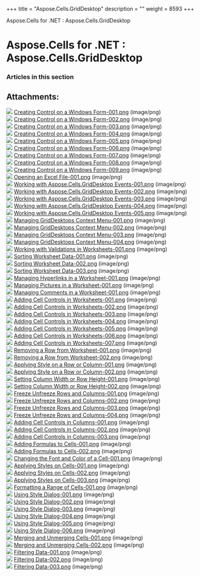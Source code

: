 +++
title = "Aspose.Cells.GridDesktop" 
description = "" 
weight = 8593 
+++

Aspose.Cells for .NET : Aspose.Cells.GridDesktop  

# Aspose.Cells for .NET : Aspose.Cells.GridDesktop


### Articles in this section

           

## Attachments:

![](https://docs2.aspose.com/cells/net/images/icons/bullet_blue.gif) [Creating Control on a Windows Form-001.png](https://docs2.aspose.com/cells/net/attachments/5017864/5113957.png) (image/png)  
![](https://docs2.aspose.com/cells/net/images/icons/bullet_blue.gif) [Creating Control on a Windows Form-002.png](https://docs2.aspose.com/cells/net/attachments/5017864/5113960.png) (image/png)  
![](https://docs2.aspose.com/cells/net/images/icons/bullet_blue.gif) [Creating Control on a Windows Form-003.png](https://docs2.aspose.com/cells/net/attachments/5017864/5113959.png) (image/png)  
![](https://docs2.aspose.com/cells/net/images/icons/bullet_blue.gif) [Creating Control on a Windows Form-004.png](https://docs2.aspose.com/cells/net/attachments/5017864/5113962.png) (image/png)  
![](https://docs2.aspose.com/cells/net/images/icons/bullet_blue.gif) [Creating Control on a Windows Form-005.png](https://docs2.aspose.com/cells/net/attachments/5017864/5113961.png) (image/png)  
![](https://docs2.aspose.com/cells/net/images/icons/bullet_blue.gif) [Creating Control on a Windows Form-006.png](https://docs2.aspose.com/cells/net/attachments/5017864/5113964.png) (image/png)  
![](https://docs2.aspose.com/cells/net/images/icons/bullet_blue.gif) [Creating Control on a Windows Form-007.png](https://docs2.aspose.com/cells/net/attachments/5017864/5113963.png) (image/png)  
![](https://docs2.aspose.com/cells/net/images/icons/bullet_blue.gif) [Creating Control on a Windows Form-008.png](https://docs2.aspose.com/cells/net/attachments/5017864/5114051.png) (image/png)  
![](https://docs2.aspose.com/cells/net/images/icons/bullet_blue.gif) [Creating Control on a Windows Form-009.png](https://docs2.aspose.com/cells/net/attachments/5017864/5114052.png) (image/png)  
![](https://docs2.aspose.com/cells/net/images/icons/bullet_blue.gif) [Opening an Excel File-001.png](https://docs2.aspose.com/cells/net/attachments/5017864/5114049.png) (image/png)  
![](https://docs2.aspose.com/cells/net/images/icons/bullet_blue.gif) [Working with Aspose.Cells.GridDesktop Events-001.png](https://docs2.aspose.com/cells/net/attachments/5017864/5114050.png) (image/png)  
![](https://docs2.aspose.com/cells/net/images/icons/bullet_blue.gif) [Working with Aspose.Cells.GridDesktop Events-002.png](https://docs2.aspose.com/cells/net/attachments/5017864/5114047.png) (image/png)  
![](https://docs2.aspose.com/cells/net/images/icons/bullet_blue.gif) [Working with Aspose.Cells.GridDesktop Events-003.png](https://docs2.aspose.com/cells/net/attachments/5017864/5114048.png) (image/png)  
![](https://docs2.aspose.com/cells/net/images/icons/bullet_blue.gif) [Working with Aspose.Cells.GridDesktop Events-004.png](https://docs2.aspose.com/cells/net/attachments/5017864/5114045.png) (image/png)  
![](https://docs2.aspose.com/cells/net/images/icons/bullet_blue.gif) [Working with Aspose.Cells.GridDesktop Events-005.png](https://docs2.aspose.com/cells/net/attachments/5017864/5114046.png) (image/png)  
![](https://docs2.aspose.com/cells/net/images/icons/bullet_blue.gif) [Managing GridDesktops Context Menu-001.png](https://docs2.aspose.com/cells/net/attachments/5017864/5114043.png) (image/png)  
![](https://docs2.aspose.com/cells/net/images/icons/bullet_blue.gif) [Managing GridDesktops Context Menu-002.png](https://docs2.aspose.com/cells/net/attachments/5017864/5114044.png) (image/png)  
![](https://docs2.aspose.com/cells/net/images/icons/bullet_blue.gif) [Managing GridDesktops Context Menu-003.png](https://docs2.aspose.com/cells/net/attachments/5017864/5114041.png) (image/png)  
![](https://docs2.aspose.com/cells/net/images/icons/bullet_blue.gif) [Managing GridDesktops Context Menu-004.png](https://docs2.aspose.com/cells/net/attachments/5017864/5114042.png) (image/png)  
![](https://docs2.aspose.com/cells/net/images/icons/bullet_blue.gif) [Working with Validations in Worksheets-001.png](https://docs2.aspose.com/cells/net/attachments/5017864/5114039.png) (image/png)  
![](https://docs2.aspose.com/cells/net/images/icons/bullet_blue.gif) [Sorting Worksheet Data-001.png](https://docs2.aspose.com/cells/net/attachments/5017864/5114040.png) (image/png)  
![](https://docs2.aspose.com/cells/net/images/icons/bullet_blue.gif) [Sorting Worksheet Data-002.png](https://docs2.aspose.com/cells/net/attachments/5017864/5114037.png) (image/png)  
![](https://docs2.aspose.com/cells/net/images/icons/bullet_blue.gif) [Sorting Worksheet Data-003.png](https://docs2.aspose.com/cells/net/attachments/5017864/5114038.png) (image/png)  
![](https://docs2.aspose.com/cells/net/images/icons/bullet_blue.gif) [Managing Hyperlinks in a Worksheet-001.png](https://docs2.aspose.com/cells/net/attachments/5017864/5114068.png) (image/png)  
![](https://docs2.aspose.com/cells/net/images/icons/bullet_blue.gif) [Managing Pictures in a Worksheet-001.png](https://docs2.aspose.com/cells/net/attachments/5017864/5114067.png) (image/png)  
![](https://docs2.aspose.com/cells/net/images/icons/bullet_blue.gif) [Managing Comments in a Worksheet-001.png](https://docs2.aspose.com/cells/net/attachments/5017864/5114066.png) (image/png)  
![](https://docs2.aspose.com/cells/net/images/icons/bullet_blue.gif) [Adding Cell Controls in Worksheets-001.png](https://docs2.aspose.com/cells/net/attachments/5017864/5114065.png) (image/png)  
![](https://docs2.aspose.com/cells/net/images/icons/bullet_blue.gif) [Adding Cell Controls in Worksheets-002.png](https://docs2.aspose.com/cells/net/attachments/5017864/5114064.png) (image/png)  
![](https://docs2.aspose.com/cells/net/images/icons/bullet_blue.gif) [Adding Cell Controls in Worksheets-003.png](https://docs2.aspose.com/cells/net/attachments/5017864/5114063.png) (image/png)  
![](https://docs2.aspose.com/cells/net/images/icons/bullet_blue.gif) [Adding Cell Controls in Worksheets-004.png](https://docs2.aspose.com/cells/net/attachments/5017864/5114062.png) (image/png)  
![](https://docs2.aspose.com/cells/net/images/icons/bullet_blue.gif) [Adding Cell Controls in Worksheets-005.png](https://docs2.aspose.com/cells/net/attachments/5017864/5114061.png) (image/png)  
![](https://docs2.aspose.com/cells/net/images/icons/bullet_blue.gif) [Adding Cell Controls in Worksheets-006.png](https://docs2.aspose.com/cells/net/attachments/5017864/5114060.png) (image/png)  
![](https://docs2.aspose.com/cells/net/images/icons/bullet_blue.gif) [Adding Cell Controls in Worksheets-007.png](https://docs2.aspose.com/cells/net/attachments/5017864/5114059.png) (image/png)  
![](https://docs2.aspose.com/cells/net/images/icons/bullet_blue.gif) [Removing a Row from Worksheet-001.png](https://docs2.aspose.com/cells/net/attachments/5017864/5114058.png) (image/png)  
![](https://docs2.aspose.com/cells/net/images/icons/bullet_blue.gif) [Removing a Row from Worksheet-002.png](https://docs2.aspose.com/cells/net/attachments/5017864/5114057.png) (image/png)  
![](https://docs2.aspose.com/cells/net/images/icons/bullet_blue.gif) [Applying Style on a Row or Column-001.png](https://docs2.aspose.com/cells/net/attachments/5017864/5114056.png) (image/png)  
![](https://docs2.aspose.com/cells/net/images/icons/bullet_blue.gif) [Applying Style on a Row or Column-002.png](https://docs2.aspose.com/cells/net/attachments/5017864/5114055.png) (image/png)  
![](https://docs2.aspose.com/cells/net/images/icons/bullet_blue.gif) [Setting Column Width or Row Height-001.png](https://docs2.aspose.com/cells/net/attachments/5017864/5114054.png) (image/png)  
![](https://docs2.aspose.com/cells/net/images/icons/bullet_blue.gif) [Setting Column Width or Row Height-002.png](https://docs2.aspose.com/cells/net/attachments/5017864/5114053.png) (image/png)  
![](https://docs2.aspose.com/cells/net/images/icons/bullet_blue.gif) [Freeze Unfreeze Rows and Columns-001.png](https://docs2.aspose.com/cells/net/attachments/5017864/5114017.png) (image/png)  
![](https://docs2.aspose.com/cells/net/images/icons/bullet_blue.gif) [Freeze Unfreeze Rows and Columns-002.png](https://docs2.aspose.com/cells/net/attachments/5017864/5114018.png) (image/png)  
![](https://docs2.aspose.com/cells/net/images/icons/bullet_blue.gif) [Freeze Unfreeze Rows and Columns-003.png](https://docs2.aspose.com/cells/net/attachments/5017864/5114019.png) (image/png)  
![](https://docs2.aspose.com/cells/net/images/icons/bullet_blue.gif) [Freeze Unfreeze Rows and Columns-004.png](https://docs2.aspose.com/cells/net/attachments/5017864/5114020.png) (image/png)  
![](https://docs2.aspose.com/cells/net/images/icons/bullet_blue.gif) [Adding Cell Controls in Columns-001.png](https://docs2.aspose.com/cells/net/attachments/5017864/5114013.png) (image/png)  
![](https://docs2.aspose.com/cells/net/images/icons/bullet_blue.gif) [Adding Cell Controls in Columns-002.png](https://docs2.aspose.com/cells/net/attachments/5017864/5114014.png) (image/png)  
![](https://docs2.aspose.com/cells/net/images/icons/bullet_blue.gif) [Adding Cell Controls in Columns-003.png](https://docs2.aspose.com/cells/net/attachments/5017864/5114015.png) (image/png)  
![](https://docs2.aspose.com/cells/net/images/icons/bullet_blue.gif) [Adding Formulas to Cells-001.png](https://docs2.aspose.com/cells/net/attachments/5017864/5114016.png) (image/png)  
![](https://docs2.aspose.com/cells/net/images/icons/bullet_blue.gif) [Adding Formulas to Cells-002.png](https://docs2.aspose.com/cells/net/attachments/5017864/5114009.png) (image/png)  
![](https://docs2.aspose.com/cells/net/images/icons/bullet_blue.gif) [Changing the Font and Color of a Cell-001.png](https://docs2.aspose.com/cells/net/attachments/5017864/5114010.png) (image/png)  
![](https://docs2.aspose.com/cells/net/images/icons/bullet_blue.gif) [Applying Styles on Cells-001.png](https://docs2.aspose.com/cells/net/attachments/5017864/5114011.png) (image/png)  
![](https://docs2.aspose.com/cells/net/images/icons/bullet_blue.gif) [Applying Styles on Cells-002.png](https://docs2.aspose.com/cells/net/attachments/5017864/5114012.png) (image/png)  
![](https://docs2.aspose.com/cells/net/images/icons/bullet_blue.gif) [Applying Styles on Cells-003.png](https://docs2.aspose.com/cells/net/attachments/5017864/5114005.png) (image/png)  
![](https://docs2.aspose.com/cells/net/images/icons/bullet_blue.gif) [Formatting a Range of Cells-001.png](https://docs2.aspose.com/cells/net/attachments/5017864/5114006.png) (image/png)  
![](https://docs2.aspose.com/cells/net/images/icons/bullet_blue.gif) [Using Style Dialog-001.png](https://docs2.aspose.com/cells/net/attachments/5017864/5114007.png) (image/png)  
![](https://docs2.aspose.com/cells/net/images/icons/bullet_blue.gif) [Using Style Dialog-002.png](https://docs2.aspose.com/cells/net/attachments/5017864/5114008.png) (image/png)  
![](https://docs2.aspose.com/cells/net/images/icons/bullet_blue.gif) [Using Style Dialog-003.png](https://docs2.aspose.com/cells/net/attachments/5017864/5114034.png) (image/png)  
![](https://docs2.aspose.com/cells/net/images/icons/bullet_blue.gif) [Using Style Dialog-004.png](https://docs2.aspose.com/cells/net/attachments/5017864/5114033.png) (image/png)  
![](https://docs2.aspose.com/cells/net/images/icons/bullet_blue.gif) [Using Style Dialog-005.png](https://docs2.aspose.com/cells/net/attachments/5017864/5114036.png) (image/png)  
![](https://docs2.aspose.com/cells/net/images/icons/bullet_blue.gif) [Using Style Dialog-006.png](https://docs2.aspose.com/cells/net/attachments/5017864/5114035.png) (image/png)  
![](https://docs2.aspose.com/cells/net/images/icons/bullet_blue.gif) [Merging and Unmerging Cells-001.png](https://docs2.aspose.com/cells/net/attachments/5017864/5114030.png) (image/png)  
![](https://docs2.aspose.com/cells/net/images/icons/bullet_blue.gif) [Merging and Unmerging Cells-002.png](https://docs2.aspose.com/cells/net/attachments/5017864/5114029.png) (image/png)  
![](https://docs2.aspose.com/cells/net/images/icons/bullet_blue.gif) [Filtering Data-001.png](https://docs2.aspose.com/cells/net/attachments/5017864/5114032.png) (image/png)  
![](https://docs2.aspose.com/cells/net/images/icons/bullet_blue.gif) [Filtering Data-002.png](https://docs2.aspose.com/cells/net/attachments/5017864/5114031.png) (image/png)  
![](https://docs2.aspose.com/cells/net/images/icons/bullet_blue.gif) [Filtering Data-003.png](https://docs2.aspose.com/cells/net/attachments/5017864/5114026.png) (image/png)  

